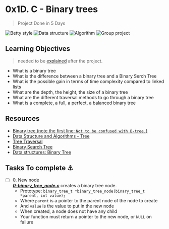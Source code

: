 # 0x1D. C - Binary trees
>Project Done in 5 Days

![Betty style](https://img.shields.io/badge/betty-style%20guide-purple?style=round-square)
![Data structure](https://img.shields.io/badge/-Data%20structure-orange)
![Algorithm](https://img.shields.io/badge/-Algorithm-lightgrey)
![Group project](https://img.shields.io/badge/-Group%20project-blue)

## Learning Objectives
>needed to be [explained](https://fs.blog/feynman-learning-technique/) after the project.
* What is a binary tree
* What is the difference between a binary tree and a Binary Serch Tree
* What is the possible gain in terms of time complexity compared to linked lists
* What are the depth, the height, the size of a binary tree
* What are the different traversal methods to go through a binary tree
* What is a complete, a full, a perfect, a balanced binary tree

## Resources
* [Binary tree (note the first line: `Not to be confused with B-tree.`)](https://en.wikipedia.org/wiki/Binary_tree)
* [Data Structure and Algorithms - Tree](https://www.tutorialspoint.com/data_structures_algorithms/tree_data_structure.htm)
* [Tree Traversal](https://www.programiz.com/dsa/tree-traversal)
* [Binary Search Tree](https://en.wikipedia.org/wiki/Binary_search_tree)
* [Data structures: Binary Tree](https://www.youtube.com/watch?v=H5JubkIy_p8)

## Tasks To complete ⚓

+ [ ] 0\. New node<br/>_**[0-binary_tree_node.c](0-binary_tree_node.c)**_ creates a binary tree node.
   + Prototype: `binary_tree_t *binary_tree_node(binary_tree_t *parent, int value);`
   + Where `parent` is a pointer to the parent node of the node to create
   + And `value` is the value to put in the new node
   + When created, a node does not have any child
   + Your function must return a pointer to the new node, or `NULL` on failure
